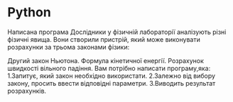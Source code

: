 # Python
Написана програма 
Дослідники у фізичній лабораторії аналізують різні фізичні явища. Вони створили пристрій, який може виконувати розрахунки за трьома законами фізики:


Другий закон Ньютона.
Формула кінетичної енергії.
Розрахунок швидкості вільного падіння.
Вам потрібно написати програму,яка:
1.Запитує, який закон необхідно використати.
2.Залежно від вибору закону, просить ввести відповідні параметри.
3.Виводить результат розрахунків.
